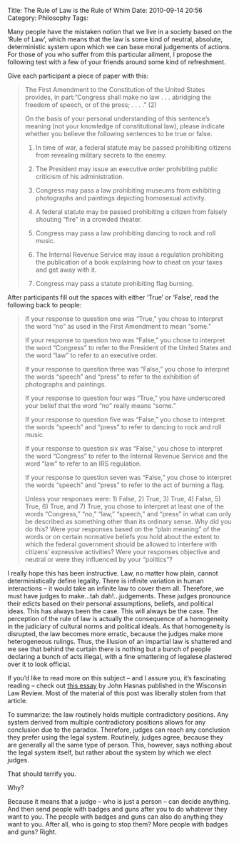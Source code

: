 Title: The Rule of Law is the Rule of Whim
Date: 2010-09-14 20:56
Category: Philosophy
Tags:

Many people have the mistaken notion that we live in a society based on the ‘Rule of Law’, which means that the law is some kind of neutral, absolute, deterministic system upon which we can base moral judgements of actions. For those of you who suffer from this particular ailment, I propose the following test with a few of your friends around some kind of refreshment.

Give each participant a piece of paper with this:

> The First Amendment to the Constitution of the United States provides, in part:”Congress shall make no law . . . abridging the freedom of speech, or of the press; . . . .” (2)
>
> On the basis of your personal understanding of this sentence’s meaning (not your knowledge of constitutional law), please indicate whether you believe the following sentences to be true or false.
>
> 1) In time of war, a federal statute may be passed prohibiting citizens from revealing military secrets to the enemy.
>
> 2) The President may issue an executive order prohibiting public criticism of his administration.
>
> 3) Congress may pass a law prohibiting museums from exhibiting photographs and paintings depicting homosexual activity.
>
> 4) A federal statute may be passed prohibiting a citizen from falsely shouting “fire” in a crowded theater.
>
> 5) Congress may pass a law prohibiting dancing to rock and roll music.
>
> 6) The Internal Revenue Service may issue a regulation prohibiting the publication of a book explaining how to cheat on your taxes and get away with it.
>
> 7) Congress may pass a statute prohibiting flag burning.

After participants fill out the spaces with either ‘True’ or ‘False’, read the following back to people:

> If your response to question one was “True,” you chose to interpret the word “no” as used in the First Amendment to mean “some.”
>
> If your response to question two was “False,” you chose to interpret the word “Congress” to refer to the President of the United States and the word “law” to refer to an executive order.
>
> If your response to question three was “False,” you chose to interpret the words “speech” and “press” to refer to the exhibition of photographs and paintings.
>
> If your response to question four was “True,” you have underscored your belief that the word “no” really means “some.”
>
> If your response to question five was “False,” you chose to interpret the words “speech” and “press” to refer to dancing to rock and roll music.
>
> If your response to question six was “False,” you chose to interpret the word “Congress” to refer to the Internal Revenue Service and the word “law” to refer to an IRS regulation.
>
> If your response to question seven was “False,” you chose to interpret the words “speech” and “press” to refer to the act of burning a flag.
>
> Unless your responses were: 1) False, 2) True, 3) True, 4) False, 5) True, 6) True, and 7) True, you chose to interpret at least one of the words “Congress,” “no,” “law,” “speech,” and “press” in what can only be described as something other than its ordinary sense. Why did you do this? Were your responses based on the “plain meaning” of the words or on certain normative beliefs you hold about the extent to which the federal government should be allowed to interfere with citizens’ expressive activities? Were your responses objective and neutral or were they influenced by your “politics”?

I really hope this has been instructive. Law, no matter how plain, cannot deterministically define legality. There is infinite variation in human interactions – it would take an infinite law to cover them all. Therefore, we must have judges to make…tah dah!…judgements. These judges pronounce their edicts based on their personal assumptions, beliefs, and political ideas. This has always been the case. This will always be the case. The perception of the rule of law is actually the consequence of a homogeneity in the judiciary of cultural norms and political ideals. As that homogeneity is disrupted, the law becomes more erratic, because the judges make more heterogeneous rulings. Thus, the illusion of an impartial law is shattered and we see that behind the curtain there is nothing but a bunch of people declaring a bunch of acts illegal, with a fine smattering of legalese plastered over it to look official.

If you’d like to read more on this subject – and I assure you, it’s fascinating reading – check out [this essay](http://faculty.msb.edu/hasnasj/GTWebSite/MythWeb.htm) by John Hasnas published in the Wisconsin Law Review. Most of the material of this post was liberally stolen from that article.

To summarize: the law routinely holds multiple contradictory positions. Any system derived from multiple contradictory positions allows for any conclusion due to the paradox. Therefore, judges can reach any conclusion they prefer using the legal system. Routinely, judges agree, because they are generally all the same type of person. This, however, says nothing about the legal system itself, but rather about the system by which we elect judges.

That should terrify you.

Why?

Because it means that a judge – who is just a person – can decide anything. And then send people with badges and guns after you to do whatever they want to you. The people with badges and guns can also do anything they want to you. After all, who is going to stop them? More people with badges and guns? Right.

